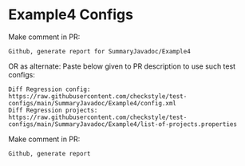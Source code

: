 # Example4 Configs
Make comment in PR:
```
Github, generate report for SummaryJavadoc/Example4
```
OR as alternate:
Paste below given to PR description to use such test configs:
```
Diff Regression config: https://raw.githubusercontent.com/checkstyle/test-configs/main/SummaryJavadoc/Example4/config.xml
Diff Regression projects: https://raw.githubusercontent.com/checkstyle/test-configs/main/SummaryJavadoc/Example4/list-of-projects.properties
```
Make comment in PR:
```
Github, generate report
```
